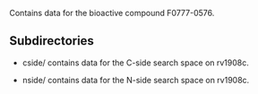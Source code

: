 Contains data for the bioactive compound F0777-0576.

## Subdirectories

- cside/ contains data for the C-side search space on rv1908c.

- nside/ contains data for the N-side search space on rv1908c.

